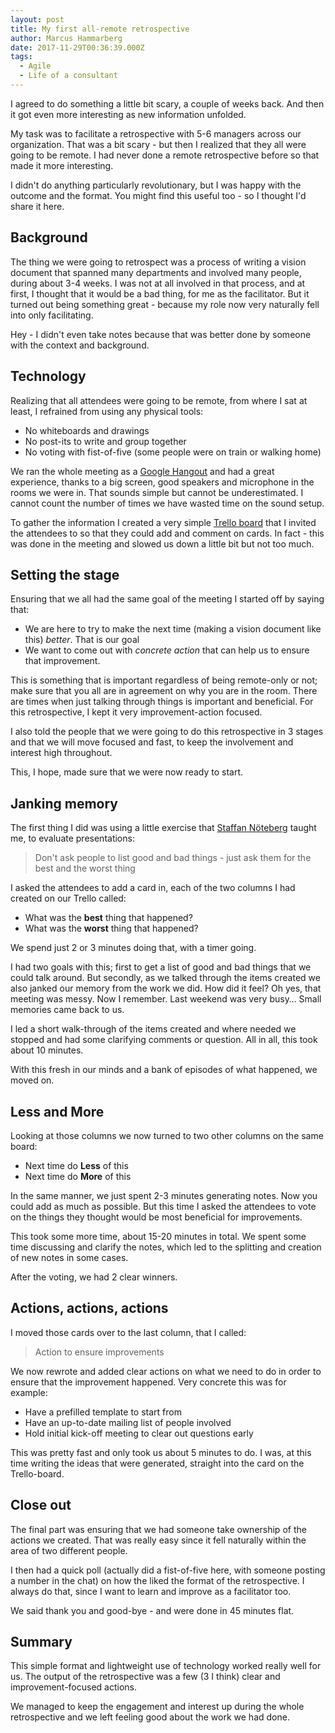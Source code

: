 ```yaml
---
layout: post
title: My first all-remote retrospective
author: Marcus Hammarberg
date: 2017-11-29T00:36:39.000Z
tags:
  - Agile
  - Life of a consultant
---
```


I agreed to do something a little bit scary, a couple of weeks back. And then it got even more interesting as new information unfolded.

My task was to facilitate a retrospective with 5-6 managers across our organization. That was a bit scary - but then I realized that they all were going to be remote. I had never done a remote retrospective before so that made it more interesting.

I didn't do anything particularly revolutionary, but I was happy with the outcome and the format. You might find this useful too - so I thought I'd share it here.

<!-- excerpt-end -->

## Background

The thing we were going to retrospect was a process of writing a vision document that spanned many departments and involved many people, during about 3-4 weeks. I was not at all involved in that process, and at first, I thought that it would be a bad thing, for me as the facilitator. But it turned out being something great - because my role now very naturally fell into only facilitating.

Hey - I didn't even take notes because that was better done by someone with the context and background.

## Technology

Realizing that all attendees were going to be remote, from where I sat at least, I refrained from using any physical tools:

* No whiteboards and drawings
* No post-its to write and group together
* No voting with fist-of-five (some people were on train or walking home)

We ran the whole meeting as a [Google Hangout](https://hangouts.google.com/) and had a great experience, thanks to a big screen, good speakers and microphone in the rooms we were in. That sounds simple but cannot be underestimated. I cannot count the number of times we have wasted time on the sound setup.

To gather the information I created a very simple [Trello board](http://www.trello.com) that I invited the attendees to so that they could add and comment on cards. In fact - this was done in the meeting and slowed us down a little bit but not too much.

## Setting the stage

Ensuring that we all had the same goal of the meeting I started off by saying that:

* We are here to try to make the next time (making a vision document like this) *better*. That is our goal
* We want to come out with *concrete action* that can help us to ensure that improvement.

This is something that is important regardless of being remote-only or not; make sure that you all are in agreement on why you are in the room. There are times when just talking through things is important and beneficial. For this retrospective, I kept it very improvement-action focused.

I also told the people that we were going to do this retrospective in 3 stages and that we will move focused and fast, to keep the involvement and interest high throughout.

This, I hope, made sure that we were now ready to start.

## Janking memory

The first thing I did was using a little exercise that [Staffan Nöteberg](https://twitter.com/staffannoteberg) taught me, to evaluate presentations:

> Don't ask people to list good and bad things - just ask them for the best and the worst thing

I asked the attendees to add a card in, each of the two columns I had created on our Trello called:

* What was the **best** thing that happened?
* What was the **worst** thing that happened?

We spend just 2 or 3 minutes doing that, with a timer going.

I had two goals with this; first to get a list of good and bad things that we could talk around. But secondly, as we talked through the items created we also janked our memory from the work we did. How did it feel? Oh yes, that meeting was messy. Now I remember. Last weekend was very busy… Small memories came back to us.

I led a short walk-through of the items created and where needed we stopped and had some clarifying comments or question. All in all, this took about 10 minutes.

With this fresh in our minds and a bank of episodes of what happened, we moved on.

## Less and More

Looking at those columns we now turned to two other columns on the same board:

* Next time do **Less** of this
* Next time do **More** of this

In the same manner, we just spent 2-3 minutes generating notes. Now you could add as much as possible. But this time I asked the attendees to vote on the things they thought would be most beneficial for improvements.

This took some more time, about 15-20 minutes in total. We spent some time discussing and clarify the notes, which led to the splitting and creation of new notes in some cases.

After the voting, we had 2 clear winners.

## Actions, actions, actions

I moved those cards over to the last column, that I called:

> Action to ensure improvements

We now rewrote and added clear actions on what we need to do in order to ensure that the improvement happened. Very concrete this was for example:

* Have a prefilled template to start from
* Have an up-to-date mailing list of people involved
* Hold initial kick-off meeting to clear out questions early

This was pretty fast and only took us about 5 minutes to do. I was, at this time writing the ideas that were generated, straight into the card on the Trello-board.

## Close out

The final part was ensuring that we had someone take ownership of the actions we created. That was really easy since it fell naturally within the area of two different people.

I then had a quick poll (actually did a fist-of-five here, with someone posting a number in the chat) on how the liked the format of the retrospective. I always do that, since I want to learn and improve as a facilitator too.

We said thank you and good-bye - and were done in 45 minutes flat.

## Summary

This simple format and lightweight use of technology worked really well for us. The output of the retrospective was a few (3 I think) clear and improvement-focused actions.

We managed to keep the engagement and interest up during the whole retrospective and we left feeling good about the work we had done.
